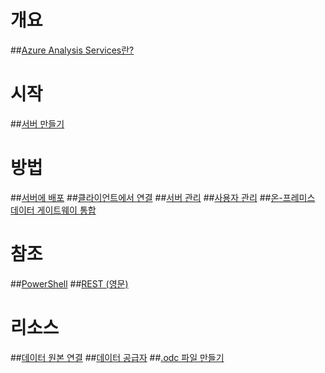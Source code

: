 # 개요
##[Azure Analysis Services란?](analysis-services-overview.md)
# 시작
##[서버 만들기](analysis-services-create-server.md)

# 방법 
##[서버에 배포](analysis-services-deploy.md)
##[클라이언트에서 연결](analysis-services-connect.md)
##[서버 관리](analysis-services-manage.md)
##[사용자 관리](analysis-services-manage-users.md)
##[온-프레미스 데이터 게이트웨이 통합](analysis-services-gateway.md)

# 참조
##[PowerShell](analysis-services-powershell.md)
##[REST (영문)](/rest/api/analysisservices)

# 리소스
##[데이터 원본 연결](analysis-services-datasource.md)
##[데이터 공급자](analysis-services-data-providers.md)
##[.odc 파일 만들기](analysis-services-odc.md)


<!--HONumber=Feb17_HO3-->


